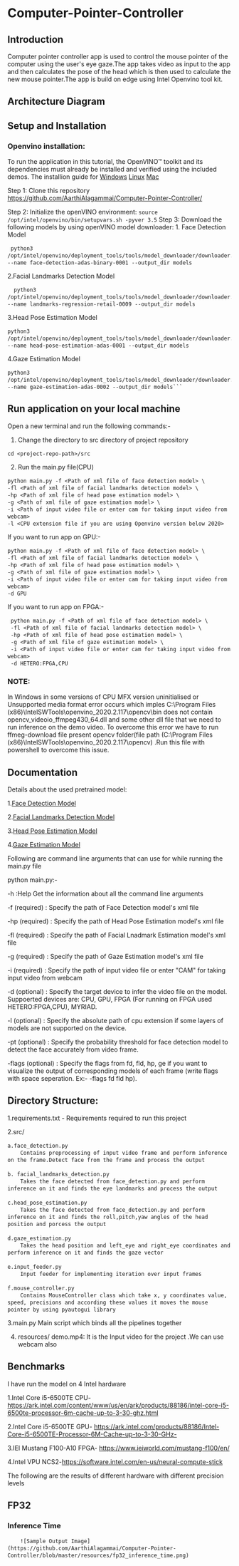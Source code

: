 # Computer-Pointer-Controller
## Introduction
Computer pointer controller app is used to control the mouse pointer of the computer using the user's eye gaze.The app takes video as input to the app and then calculates the pose of the head which is then used to calculate the new mouse pointer.The app is build on edge using Intel Openvino tool kit.

## Architecture Diagram

## Setup and Installation

  ### Openvino installation:
  To run the application in this tutorial, the OpenVINO™ toolkit and its dependencies must already be installed and verified using the included demos.
  The installion guide for
  [Windows](https://docs.openvinotoolkit.org/latest/_docs_install_guides_installing_openvino_windows.html)
  [Linux](https://docs.openvinotoolkit.org/latest/_docs_install_guides_installing_openvino_linux.html)
  [Mac](https://docs.openvinotoolkit.org/latest/_docs_install_guides_installing_openvino_macos.html)
  
  Step 1:
    Clone this repository https://github.com/AarthiAlagammai/Computer-Pointer-Controller/
    
 Step 2:
    Initialize the openVINO environment:
    ```
    source /opt/intel/openvino/bin/setupvars.sh -pyver 3.5
    ```
 Step 3:
    Download the following models by using openVINO model downloader:
    1. Face Detection Model
    
     python3 /opt/intel/openvino/deployment_tools/tools/model_downloader/downloader.py --name face-detection-adas-binary-0001 --output_dir models
  
     
   2.Facial Landmarks Detection Model
   
      python3 /opt/intel/openvino/deployment_tools/tools/model_downloader/downloader.py --name landmarks-regression-retail-0009 --output_dir models
      
   
   
   3.Head Pose Estimation Model
   
   ```
   python3 /opt/intel/openvino/deployment_tools/tools/model_downloader/downloader.py --name head-pose-estimation-adas-0001 --output_dir models
   ```
   
   4.Gaze Estimation Model
   
   ```
   python3 /opt/intel/openvino/deployment_tools/tools/model_downloader/downloader.py --name gaze-estimation-adas-0002 --output_dir models```
   ```

## Run application on your local machine
Open a new terminal and run the following commands:-

1. Change the directory to src directory of project repository
  ```
  cd <project-repo-path>/src
   ```
   
2. Run the main.py file(CPU)
  ```
  python main.py -f <Path of xml file of face detection model> \
  -fl <Path of xml file of facial landmarks detection model> \
  -hp <Path of xml file of head pose estimation model> \
  -g <Path of xml file of gaze estimation model> \
  -i <Path of input video file or enter cam for taking input video from webcam> 
  -l <CPU extension file if you are using Openvino version below 2020>

  ```
  If you want to run app on GPU:-
   ```
  python main.py -f <Path of xml file of face detection model> \
  -fl <Path of xml file of facial landmarks detection model> \
  -hp <Path of xml file of head pose estimation model> \
  -g <Path of xml file of gaze estimation model> \
  -i <Path of input video file or enter cam for taking input video from webcam> 
  -d GPU
   ```
If you want to run app on FPGA:-
 ```
  python main.py -f <Path of xml file of face detection model> \
  -fl <Path of xml file of facial landmarks detection model> \
  -hp <Path of xml file of head pose estimation model> \
  -g <Path of xml file of gaze estimation model> \
  -i <Path of input video file or enter cam for taking input video from webcam> 
  -d HETERO:FPGA,CPU
   ```
### NOTE:
In Windows in some versions of CPU MFX version uninitialised or Unsupported media format error occurs which imples  C:\Program Files (x86)\IntelSWTools\openvino_2020.2.117\opencv\bin does not contain opencv_videoio_ffmpeg430_64.dll and some other dll file that we need to run inference on the demo video.
To overcome this error we have to run ffmeg-download file present opencv folder(file path (C:\Program Files (x86)\IntelSWTools\openvino_2020.2.117\opencv) .Run this file with powershell to overcome this issue.

## Documentation
Details about the used pretrained model:

1.[Face Detection Model](https://docs.openvinotoolkit.org/latest/_models_intel_face_detection_adas_binary_0001_description_face_detection_adas_binary_0001.html)

2.[Facial Landmarks Detection Model](https://docs.openvinotoolkit.org/latest/_models_intel_landmarks_regression_retail_0009_description_landmarks_regression_retail_0009.html)

3.[Head Pose Estimation Model]( https://docs.openvinotoolkit.org/latest/_models_intel_head_pose_estimation_adas_0001_description_head_pose_estimation_adas_0001.html)

4.[Gaze Estimation Model](https://docs.openvinotoolkit.org/latest/_models_intel_gaze_estimation_adas_0002_description_gaze_estimation_adas_0002.html)

Following are command line arguments that can use for while running the main.py file 

python main.py:-

-h :Help Get the information about all the command line arguments

-f (required) : Specify the path of Face Detection model's xml file

-hp (required) : Specify the path of Head Pose Estimation model's xml file

-fl (required) : Specify the path of Facial Lnadmark Estimation model's xml file

-g (required) : Specify the path of Gaze Estimation model's xml file

-i (required) : Specify the path of input video file or enter "CAM" for taking input video from webcam

-d (optional) : Specify the target device to infer the video file on the model. Suppoerted devices are: CPU, GPU, FPGA (For running on FPGA used HETERO:FPGA,CPU), MYRIAD.

-l (optional) : Specify the absolute path of cpu extension if some layers of models are not supported on the device.

-pt (optional) : Specify the probability threshold for face detection model to detect the face accurately from video frame.

-flags (optional) : Specify the flags from fd, fld, hp, ge if you want to visualize the output of corresponding models of each frame (write flags with space seperation. Ex:- -flags fd fld hp).

## Directory Structure:
1.requirements.txt - Requirements required to run this project

2.src/

	a.face_detection.py
		Contains preprocessing of input video frame and perform inference on the frame.Detect face from the frame and process the output
    
 	b. facial_landmarks_detection.py
		Takes the face detected from face_detection.py and perform inference on it and finds the eye landmarks and process the output
    
	c.head_pose_estimation.py
		Takes the face detected from face_detection.py and perform inference on it and finds the roll,pitch,yaw angles of the head position and porcess the output
    
	d.gaze_estimation.py
		Takes the head position and left_eye and right_eye coordinates and perform inference on it and finds the gaze vector 
    
	e.input_feeder.py
		Input feeder for implementing iteration over input frames
    
	f.mouse_controller.py
		Contains MouseController class which take x, y coordinates value, speed, precisions and according these values it moves the mouse pointer by using pyautogui library
    
3.main.py
		Main script which binds all the pipelines together
    
4. resources/
	demo.mp4: It is the Input video for the project .We can use webcam also
  
## Benchmarks
I have run the model on 4 Intel hardware

1.Intel Core i5-6500TE CPU-https://ark.intel.com/content/www/us/en/ark/products/88186/intel-core-i5-6500te-processor-6m-cache-up-to-3-30-ghz.html

2.Intel Core i5-6500TE GPU- https://ark.intel.com/products/88186/Intel-Core-i5-6500TE-Processor-6M-Cache-up-to-3-30-GHz-

3.IEI Mustang F100-A10 FPGA- https://www.ieiworld.com/mustang-f100/en/

4.Intel VPU NCS2-https://software.intel.com/en-us/neural-compute-stick

The following are the results of different hardware with different precision levels

## FP32

  ### Inference Time
        ![Sample Output Image](https://github.com/AarthiAlagammai/Computer-Pointer-Controller/blob/master/resources/fp32_inference_time.png)

  
  





